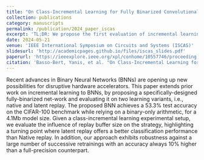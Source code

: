 ```yaml
---
title: "On Class-Incremental Learning for Fully Binarized Convolutional Neural Networks"
collection: publications
category: manuscripts
permalink: /publication/2024_paper_iscas
excerpt: 'TL;DR: We propose the first evaluation of incremental learning on a fully binary neural network (BNN), leveraging binary-only operations for efficient on-chip learning. Our custom-designed BNN reaches 53.3% accuracy on CIFAR-100 with just 4.1Mb of memory. We compare native and latent replay strategies under a class-incremental setup, revealing that latent replay outperforms native replay beyond a specific buffer size. Our binary model also maintains accuracy 10% higher than its full-precision equivalent over many retrainings, demonstrating strong robustness.'
date: 2024-05-21
venue: 'IEEE International Symposium on Circuits and Systems (ISCAS)'
slidesurl: 'http://academicpages.github.io/files/iscas_slides.pdf'
paperurl: 'https://ieeexplore.ieee.org/xpl/conhome/10557746/proceeding'
citation: 'Basso-Bert, Yanis, et al. "On Class-Incremental Learning for Fully Binarized Convolutional Neural Networks." 2024 IEEE International Symposium on Circuits and Systems (ISCAS). IEEE, 2024.'
---
```

Recent advances in Binary Neural Networks (BNNs) are opening up new possibilities for disruptive hardware accelerators. This paper extends prior work on incremental learning to BNNs, by proposing a specifically-designed fully-binarized net-work and evaluating it on two learning variants, i.e., native and latent replay. The proposed BNN achieves a 53.3% test accuracy on the CIFAR-100 benchmark while relying on a binary-only arithmetic, for a 4.1Mb model size. Given a class-incremental learning experimental setup, we evaluate the influence of replay buffer size on the strategy, highlighting a turning point where latent replay offers a better classification performance than Native replay. In addition, our approach exhibits robustness against a large number of successive retrainings with an accuracy always 10% higher than a full-precision counterpart.
